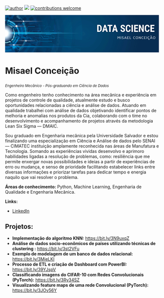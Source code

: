 [![author](https://img.shields.io/badge/author-MisaelConceiao-red.svg)](https://www.linkedin.com/in/misael-engenharia/) [![](https://img.shields.io/badge/python-3.7+-blue.svg)](https://www.python.org/downloads/release/python-365/) [![contributions welcome](https://img.shields.io/badge/contributions-welcome-brightgreen.svg?style=flat)](https://github.com/misaelpedro)

<p align="center">
  <img src="capa.jpg" >
</p>

# Misael Conceição
<sub>*Engenheiro Mecânico - Pós-graduando em Ciência de Dados*</sub>

Como engenheiro tenho conhecimento na área mecânica e experiência em projetos de controle de qualidade, atualmente estudo e busco oportunidades relacionadas a ciência e análise de dados. Atuando em qualidade trabalhei com análise de dados objetivando identificar pontos de melhoria e anomalias nos produtos da Cia, colaborando com o time no desenvolvimento e acompanhamento de projetos através da metodologia Lean Six Sigma — DMAIC.

Sou graduado em Engenharia mecânica pela Universidade Salvador e estou finalizando uma especialização em Ciência e Análise de dados pelo SENAI — CIMATEC instituição amplamente reconhecida nas áreas de Manufatura e Tecnologia. Somando as experiências vividas desenvolvo e aprimoro habilidades ligadas a resolução de problemas, como: resiliência que me permite enxergar novas possibilidades e ideias a partir de experiências de erro ou mudança, e senso de prioridade facilitando estabelecer links entre diversas informações e priorizar tarefas para dedicar tempo e energia naquilo que vai resolver o problema.  


**Áreas de conhecimento:** Python, Machine Learning, Engenharia de Qualidade e Engenharia Mecânica. 

**Links:**
* [LinkedIn](https://www.linkedin.com/in/misael-engenharia/)

## Projetos:

* **Implementação do algoritmo KNN:** https://bit.ly/3N9uxqZ
* **Análise de dados socio-econômicos de países utilizando técnicas de clustering :** https://bit.ly/3st2VFu
* **Exemplo de modelagem de um banco de dados relacional:** https://bit.ly/3MieLKI
* **Processo de ETL e criação de Dashboard com PowerBI:** https://bit.ly/39YJspV
* **Classificando imagens do CIFAR-10 com Redes Convolucionais (PyTorch):** https://bit.ly/3Ry34SZ
* **Visualizando feature maps de uma rede Convolucional (PyTorch):** https://bit.ly/3JOv56Y
